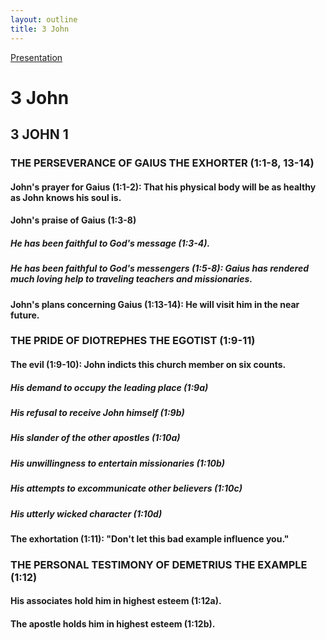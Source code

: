 ```yaml
---
layout: outline
title: 3 John
---
```

[Presentation](/Expository/ODP/3%20John/3%20John.odp)
# 3 John
## 3 JOHN 1 
### THE PERSEVERANCE OF GAIUS THE EXHORTER (1:1-8, 13-14) 
####  John\'s prayer for Gaius (1:1-2): That his physical body will be as healthy as John knows his soul is. 
####  John\'s praise of Gaius (1:3-8) 
#####  He has been faithful to God\'s message (1:3-4). 
#####  He has been faithful to God\'s messengers (1:5-8): Gaius has rendered much loving help to traveling teachers and missionaries. 
####  John\'s plans concerning Gaius (1:13-14): He will visit him in the near future. 
### THE PRIDE OF DIOTREPHES THE EGOTIST (1:9-11) 
####  The evil (1:9-10): John indicts this church member on six counts. 
#####  His demand to occupy the leading place (1:9a) 
#####  His refusal to receive John himself (1:9b) 
#####  His slander of the other apostles (1:10a) 
#####  His unwillingness to entertain missionaries (1:10b) 
#####  His attempts to excommunicate other believers (1:10c) 
#####  His utterly wicked character (1:10d) 
####  The exhortation (1:11): \"Don\'t let this bad example influence you.\" 
### THE PERSONAL TESTIMONY OF DEMETRIUS THE EXAMPLE (1:12) 
####  His associates hold him in highest esteem (1:12a). 
####  The apostle holds him in highest esteem (1:12b). 
